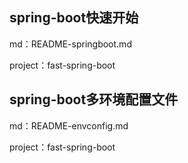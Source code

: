
## spring-boot快速开始 ##

md：README-springboot.md

project：fast-spring-boot


## spring-boot多环境配置文件 ##

md：README-envconfig.md

project：fast-spring-boot